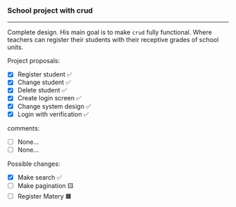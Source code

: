 ### School project with crud

---

Complete design. His main goal is to make `crud` fully functional. Where teachers can register their students with their receptive grades of school units.

Project proposals:

- [x] Register student ✅
- [x] Change student ✅
- [x] Delete student ✅
- [x] Create login screen ✅
- [x] Change system design ✅
- [x] Login with verification ✅

comments:

- [ ] None...
- [ ] None...

Possible changes:

- [x] Make search ✅
- [ ] Make pagination 🟨
- [ ] Register Matery 🟧
